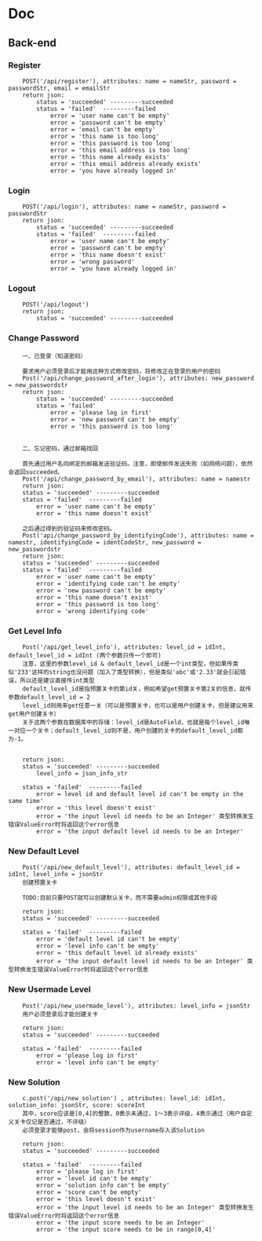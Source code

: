 # Doc

## Back-end

### Register
        POST('/api/register'), attributes: name = nameStr, password = passwordStr, email = emailStr
        return json:
            status = 'succeeded' ---------succeeded
            status = 'failed'  ---------failed
                error = 'user name can't be empty'
                error = 'password can't be empty' 
                error = 'email can't be empty'
                error = 'this name is too long'
                error = 'this password is too long'
                error = 'this email address is too long'
                error = 'this name already exists'
                error = 'this email address already exists'
                error = 'you have already logged in'

### Login
        POST('/api/login'), attributes: name = nameStr, password = passwordStr
        return json:
            status = 'succeeded' ---------succeeded
            status = 'failed'  ---------failed
                error = 'user name can't be empty'
                error = 'password can't be empty' 
                error = 'this name doesn't exist'
                error = 'wrong password'
                error = 'you have already logged in'

### Logout
        POST('/api/logout')
        return json:
            status = 'succeeded' ---------succeeded

### Change Password
        一、已登录（知道密码）

        要求用户必须登录后才能用这种方式修改密码，将修改正在登录的用户的密码
        Post('/api/change_password_after_login'), attributes: new_password = new_passwordstr
        return json:
            status = 'succeeded' ---------succeeded
            status = 'failed'
                error = 'please log in first'
                error = 'new password can't be empty'
                error = 'this password is too long'


        二、忘记密码，通过邮箱找回

        首先通过用户名向绑定的邮箱发送验证码。注意，即使邮件发送失败（如网络问题），依然会返回succeeded。
        Post('/api/change_password_by_email'), attributes: name = namestr
        return json:
        status = 'succeeded' ---------succeeded
        status = 'failed'  ---------failed
            error = 'user name can't be empty'
            error = 'this name doesn't exist'

        之后通过得到的验证码来修改密码。
        Post('api/change_password_by_identifyingCode'), attributes: name = namestr, identifyingCode = identCodeStr, new_password = new_passwordstr
        return json:
        status = 'succeeded' ---------succeeded
        status = 'failed'  ---------failed
            error = 'user name can't be empty'
            error = 'identifying code can't be empty'
            error = 'new password can't be empty'
            error = 'this name doesn't exist'
            error = 'this password is too long'
            error = 'wrong identifying code'



### Get Level Info
        Post('/api/get_level_info'), attributes: level_id = idInt, default_level_id = idInt (两个参数只传一个即可)
        注意，这里的参数level_id & default_level_id是一个int类型，但如果传类似'233'这样的string也没问题（加入了类型转换），但是类似'abc'或'2.33'就会引起错误，所以还是建议直接传int类型
        default_level_id是指预置关卡的第id关，例如希望get预置关卡第2关的信息，就传参数default_level_id = 2
        level_id则用来get任意一关（可以是预置关卡，也可以是用户创建关卡，但是建议用来get用户创建关卡）
        关于这两个参数在数据库中的存储：level_id是AutoField，也就是每个level_id唯一对应一个关卡；default_level_id则不是，用户创建的关卡的default_level_id都为-1。
        

        return json:
        status = 'succeeded' ---------succeeded
            level_info = json_info_str

        status = 'failed'  ---------failed
            error = level id and default level id can't be empty in the same time'
            error = 'this level doesn't exist'
            error = 'the input level id needs to be an Integer' 类型转换发生错误ValueError时将返回这个error信息
            error = 'the input default level id needs to be an Integer'
            

### New Default Level
        Post('/api/new_default_level'), attributes: default_level_id = idInt, level_info = jsonStr
        创建预置关卡

        TODO:目前只要POST就可以创建默认关卡，而不需要admin权限或其他手段

        return json:
        status = 'succeeded' ---------succeeded

        status = 'failed'  ---------failed
            error = 'default level id can't be empty'
            error = 'level info can't be empty'
            error = 'this default level id already exists'
            error = 'the input default level id needs to be an Integer' 类型转换发生错误ValueError时将返回这个error信息

### New Usermade Level
        Post('/api/new_usermade_level'), attributes: level_info = jsonStr
        用户必须登录后才能创建关卡

        return json:
        status = 'succeeded' ---------succeeded

        status = 'failed'  ---------failed
            error = 'please log in first'
            error = 'level info can't be empty'
    
### New Solution
        c.post('/api/new_solution') , attributes: level_id: idInt, solution_info: jsonStr, score: scoreInt
        其中，score应该是[0,4]的整数，0表示未通过，1～3表示评级，4表示通过（用户自定义关卡仅记是否通过，不评级）
        必须登录才能够post，会将session作为username存入该Solution

        return json:
        status = 'succeeded' ---------succeeded

        status = 'failed'  ---------failed
            error = 'please log in first'
            error = 'level id can't be empty'
            error = 'solution info can't be empty'
            error = 'score can't be empty'
            error = 'this level doesn't exist'
            error = 'the input level id needs to be an Integer' 类型转换发生错误ValueError时将返回这个error信息
            error = 'the input score needs to be an Integer'
            error = 'the input score needs to be in range[0,4]'